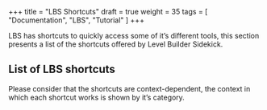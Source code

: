 +++
title = "LBS Shortcuts"
draft = true
weight = 35
tags = [ "Documentation", "LBS", "Tutorial" ]
+++

LBS has shortcuts to quickly access some of it’s different tools, this section presents a list of the shortcuts offered by Level Builder Sidekick.

## List of LBS shortcuts

Please consider that the shortcuts are context-dependent, the context in which each shortcut works is shown by it’s category.
